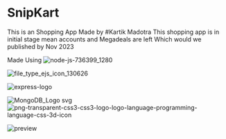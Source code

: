 # SnipKart

This is an  Shopping App Made by #Kartik Madotra 
This shopping app is in initial stage mean accounts and Megadeals are left Which would we published by Nov 2023

Made Using ![node-js-736399_1280](https://github.com/KartikMadotra/SnipKart/assets/118108726/7baa4d71-0fda-4afa-a7db-066c7e6c2885)

![file_type_ejs_icon_130626](https://github.com/KartikMadotra/SnipKart/assets/118108726/db19f008-a4b0-4544-9f06-003b05260c7c)

![express-logo](https://github.com/KartikMadotra/SnipKart/assets/118108726/d0e201f2-ae83-4843-acfb-3a073b06d254)


![MongoDB_Logo svg](https://github.com/KartikMadotra/SnipKart/assets/118108726/0d9ace2a-ec55-4f9e-a9b6-9893ee4399a0)
![png-transparent-css3-css3-logo-logo-language-programming-language-css-3d-icon](https://github.com/KartikMadotra/SnipKart/assets/118108726/662aa8c5-7834-41da-91f8-bcb9af9ce726)


![preview](https://github.com/KartikMadotra/SnipKart/assets/118108726/6318a0e8-26f5-4b8f-b1f4-7ae13e5ed213)

